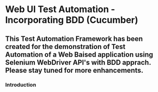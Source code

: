 # Web UI Test Automation - Incorporating BDD (Cucumber) 
This Test Automation Framework has been created for the demonstration of Test Automation of a Web Baised application using Selenium WebDriver API's with BDD apprach. 
Please stay tuned for more enhancements.
---

### Introduction
